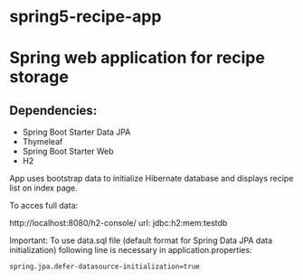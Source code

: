 # spring5-recipe-app
# Spring web application for recipe storage

## Dependencies:
* Spring Boot Starter Data JPA
* Thymeleaf
* Spring Boot Starter Web
* H2

App uses bootstrap data to initialize Hibernate database and displays recipe list on index page. 

To acces full data:

http://localhost:8080/h2-console/
url: jdbc:h2:mem:testdb

Important:
To use data.sql file (default format for Spring Data JPA data initialization) following line is necessary in application.properties:

`spring.jpa.defer-datasource-initialization=true`
